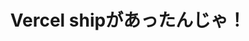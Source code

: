 ---
title: "Vercel shipがあったんじゃ！"
emoji: "🚢"
type: "tech" # tech: 技術記事 / idea: アイデア
topics: ["vercel","AI","AI駆動開発"]
published: false
---